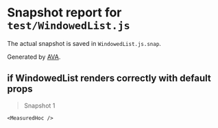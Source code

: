 # Snapshot report for `test/WindowedList.js`

The actual snapshot is saved in `WindowedList.js.snap`.

Generated by [AVA](https://ava.li).

## if WindowedList renders correctly with default props

> Snapshot 1

    <MeasuredHoc />
